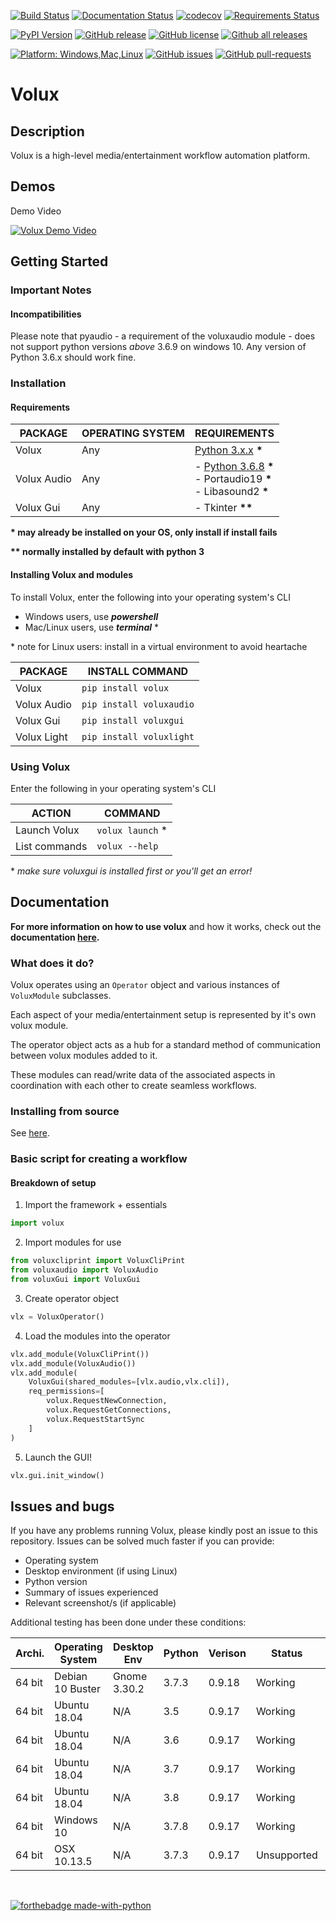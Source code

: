 [![Build Status](https://travis-ci.org/DrTexx/Volux.svg?branch=master)](https://travis-ci.org/DrTexx/Volux)
[![Documentation Status](https://readthedocs.org/projects/volux/badge/?version=latest)](https://volux.readthedocs.io/en/latest/?badge=latest)
[![codecov](https://codecov.io/gh/DrTexx/Volux/branch/master/graph/badge.svg)](https://codecov.io/gh/DrTexx/Volux)
[![Requirements Status](https://requires.io/github/DrTexx/Volux/requirements.svg?branch=master)](https://requires.io/github/DrTexx/Volux/requirements/?branch=master)

[![PyPI Version](https://img.shields.io/pypi/v/volux.svg)](https://pypi.python.org/pypi/volux/)
[![GitHub release](https://img.shields.io/github/release-pre/DrTexx/volux.svg)](https://GitHub.com/DrTexx/volux/releases/)
[![GitHub license](https://img.shields.io/github/license/DrTexx/volux.svg?branch=master)](https://github.com/DrTexx/volux/blob/master/LICENSE)
[![Github all releases](https://img.shields.io/github/downloads/DrTexx/volux/total.svg)](https://GitHub.com/DrTexx/volux/releases/)

[![Platform: Windows,Mac,Linux](https://img.shields.io/badge/Platform-Windows%20%7C%20Mac%20%7C%20Linux-blue.svg)](#)
[![GitHub issues](https://img.shields.io/github/issues/DrTexx/volux.svg?branch=master)](https://GitHub.com/DrTexx/volux/issues/)
[![GitHub pull-requests](https://img.shields.io/github/issues-pr/DrTexx/volux.svg?branch=master)](https://GitHub.com/DrTexx/volux/pull/)

<!-- | BRANCH  | STATUS |
| ---     | ---    |
| Dev  | [![Build Status](https://travis-ci.org/DrTexx/Volux.svg?branch=dev)](https://travis-ci.org/DrTexx/Volux) [![codecov](https://codecov.io/gh/DrTexx/Volux/branch/dev/graph/badge.svg)](https://codecov.io/gh/DrTexx/Volux) [![Requirements Status](https://requires.io/github/DrTexx/Volux/requirements.svg?branch=dev)](https://requires.io/github/DrTexx/Volux/requirements/?branch=dev) | -->

# Volux
## Description
Volux is a high-level media/entertainment workflow automation platform.

## Demos
Demo Video

[![Volux Demo Video](https://img.youtube.com/vi/o6fHjAmFi74/0.jpg)](https://www.youtube.com/watch?v=o6fHjAmFi74)

## Getting Started
### Important Notes
#### Incompatibilities
Please note that pyaudio - a requirement of the voluxaudio module - does not support python versions _above_ 3.6.9 on windows 10. Any version of Python 3.6.x should work fine.
### Installation
#### Requirements

| PACKAGE    | OPERATING SYSTEM | REQUIREMENTS |
| ---        | ---              | ---          |
| Volux      | Any              | [Python 3.x.x](https://www.python.org/downloads) **\*** |
| Volux Audio | Any       | - [Python 3.6.8](https://www.python.org/downloads/release/python-368/) **\***</br>- Portaudio19 **\***</br>- Libasound2 **\*** |
| Volux Gui | Any | - Tkinter **\*\*** |

**\* may already be installed on your OS, only install if install fails**

**\*\* normally installed by default with python 3**

#### Installing Volux and modules
To install Volux, enter the following into your operating system's CLI

- Windows users, use ***powershell***
- Mac/Linux users, use ***terminal*** \*

\* note for Linux users: install in a virtual environment to avoid heartache

| PACKAGE | INSTALL COMMAND |
| ---     | ---             |
| Volux   | `pip install volux` |
| Volux Audio | `pip install voluxaudio` |
| Volux Gui | `pip install voluxgui` |
| Volux Light | `pip install voluxlight` |

<!-- python3-tk python3-dev python3-venv portaudio19-dev -->

### Using Volux
Enter the following in your operating system's CLI

| ACTION        | COMMAND        |
| ---           | ---            |
| Launch Volux  | `volux launch` \* |
| List commands | `volux --help` |

\* _make sure voluxgui is installed first or you'll get an error!_

## Documentation
**For more information on how to use volux** and how it works, check out the **documentation [here](https://volux.readthedocs.io/en/latest/).**

<!-- ## Getting Started
### Important Notes
#### Incompatibilities
Please note that pyaudio - a requirement of the voluxaudio module - does not support python 3.8 on windows 10. Any version of Python 3.6.x should work fine.

### Installation
Install system requirements

| OS | Command |
| --- | --- |
| Debian 10 | `$ sudo apt install python3 python3-tk python3-dev python3-venv libasound2-dev portaudio19-dev` |
| Windows 10 | Install [python3.6.x](https://www.python.org/downloads/) (if not already installed). Install Microsoft Visual C++ 14.0 from [this installer](https://visualstudio.microsoft.com/thank-you-downloading-visual-studio/?sku=BuildTools&rel=16). Check the 'C++ build tools' checkbox and click 'Install' |
| Darwin (MacOS) | `$ brew install tcl-tk` `$ brew link tcl-tk --force` | -->

### What does it do?
Volux operates using an `Operator` object and various instances of `VoluxModule` subclasses.

Each aspect of your media/entertainment setup is represented by it's own volux module.

The operator object acts as a hub for a standard method of communication between volux modules added to it.

<!-- ### Official Modules
| Module            | Aspect          | Controls              |
| ---               | ---             | ---                   |
| `VoluxBar`        | GUI Element     | display values, display colors, increase/decrease values, set values |
| `VoluxDemoModule` | CLI messages    | set value, get value |
| `VoluxDisplay`    | Monitor         | get monitor size (wip) |
| `VoluxLight`      | LIFX bulb       | set color, set power, get color, get power |
| `VoluxVolume`     | Computer Volume | set volume, get volume, set muted, get muted | -->

These modules can read/write data of the associated aspects in coordination with each other to create seamless workflows.

### Installing from source
See [here](https://volux.readthedocs.io/en/latest/advanced/install-source.html#installing-from-source).

<!-- While hovering over the bar:

| Bar color | Action             | Result                     |
| ---       | ---                | ---                        |
| _any_     | right-click        | change bar color           |
| _any_     | double right-click | exit volux                 |
| 📗 green  | scroll up          | 🔉 increase volume          |
| 📗 green  | scroll down        | 🔉 decrease volume          |
| 📗 green  | middle-click       | 🔇 mute                     |
| 🔴 red    | scroll up          | 🔉 increase volume          |
| 🔴 red    | scroll down        | 🔉 decrease volume          |
| 🔴 red    | middle-click       | 🔇 unmute                   |
| 📘 blue   | scroll up          | 💡 increase bulb brightness |
| 📘 blue   | scroll down        | 💡 decrease bulb brightness |
| 📘 blue   | middle-click       | 💡 toggle bulb power        | -->

<!-- ### Features in development
- Settings GUI
- Interface customisation -->

### Basic script for creating a workflow
#### Breakdown of setup
1. Import the framework + essentials
  ```python
  import volux
  ```
2. Import modules for use
  ```python
  from voluxcliprint import VoluxCliPrint
  from voluxaudio import VoluxAudio
  from voluxGui import VoluxGui
  ```
3. Create operator object
  ```python
  vlx = VoluxOperator()
  ```
4. Load the modules into the operator
  ```python
  vlx.add_module(VoluxCliPrint())
  vlx.add_module(VoluxAudio())
  vlx.add_module(
      VoluxGui(shared_modules=[vlx.audio,vlx.cli]),
      req_permissions=[
          volux.RequestNewConnection,
          volux.RequestGetConnections,
          volux.RequestStartSync
      ]
  )
  ```
5. Launch the GUI!
  ```python
  vlx.gui.init_window()
  ```

<!-- ### Supported platforms

<img src="docs/Platform_Windows.svg" width="14pt"/>&nbsp;&nbsp; Windows 7 or later

<img src="docs/Platform_Mac.svg" width="14pt"/>&nbsp;&nbsp; MacOS _(WIP)_

<img src="docs/Platform_Linux.svg" width="14pt"/>&nbsp;&nbsp; Linux (most distributions) -->

<!-- ### External Requirements
| Platform       | External Requirements      |
| ---            | ---                        | -->
<!-- | Linux (Debian) | ```$ sudo apt-get install python3-tk python3-xlib python3-dbus libasound2-dev python3-dev``` | -->

## Issues and bugs
If you have any problems running Volux, please kindly post an issue to this repository. Issues can be solved much faster if you can provide:

- Operating system
- Desktop environment (if using Linux)
- Python version
- Summary of issues experienced
- Relevant screenshot/s (if applicable)

Additional testing has been done under these conditions:

| Archi. | Operating System | Desktop Env   | Python | Verison | Status  | Notes                        |
| ---    | ---              | ---           | ---    | ---     | ---     | ---                          |
| 64 bit | Debian 10 Buster | Gnome 3.30.2  | 3.7.3  | 0.9.18   | Working | Development conditions       |
| 64 bit | Ubuntu 18.04     | N/A           | 3.5    | 0.9.17   | Working | CI Conditions                |
| 64 bit | Ubuntu 18.04     | N/A           | 3.6    | 0.9.17   | Working | CI Conditions                |
| 64 bit | Ubuntu 18.04     | N/A           | 3.7    | 0.9.17   | Working | CI Conditions                |
| 64 bit | Ubuntu 18.04     | N/A           | 3.8    | 0.9.17   | Working | CI Conditions                |
| 64 bit | Windows 10       | N/A           | 3.7.8  | 0.9.17   | Working | - |
| 64 bit | OSX 10.13.5      | N/A           | 3.7.3  | 0.9.17  | Unsupported  | Ironing out the creases      |

<br/>

[![forthebadge made-with-python](http://ForTheBadge.com/images/badges/made-with-python.svg)](https://www.python.org/)

<!-- Acknowledgments of work | [pencil icon](https://www.flaticon.com/free-icon/pencil-writing-tool-symbol-in-circular-button-outline_54602) -->
